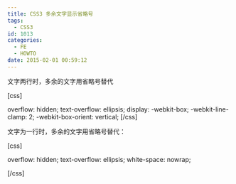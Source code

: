 ```yaml
---
title: CSS3 多余文字显示省略号
tags:
  - CSS3
id: 1013
categories:
  - FE
  - HOWTO
date: 2015-02-01 00:59:12
---
```


文字两行时，多余的文字用省略号替代

[css]

overflow: hidden;
 text-overflow: ellipsis;
 display: -webkit-box;
 -webkit-line-clamp: 2;
 -webkit-box-orient: vertical;
[/css]

文字为一行时，多余的文字用省略号替代：

[css]

overflow: hidden;
 text-overflow: ellipsis;
 white-space: nowrap;

[/css] 